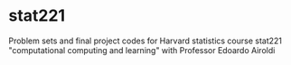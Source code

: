 # stat221
Problem sets and final project codes for Harvard statistics course stat221 "computational computing and learning" with Professor Edoardo Airoldi
